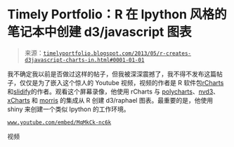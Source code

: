 <!--yml

category: 未分类

date: 2024-05-18 15:00:08

-->

# Timely Portfolio：R 在 Ipython 风格的笔记本中创建 d3/javascript 图表

> 来源：[`timelyportfolio.blogspot.com/2013/05/r-creates-d3javascript-charts-in.html#0001-01-01`](http://timelyportfolio.blogspot.com/2013/05/r-creates-d3javascript-charts-in.html#0001-01-01)

我不确定我以前是否做过这样的帖子，但我被深深震撼了，我不得不发布这篇帖子，仅仅是为了嵌入这个惊人的 Youtube 视频，视频的作者是 R 软件包[rCharts](http://ramnath.github.io/rCharts/)和[slidify](http://slidify.org)的作者。观看这个屏幕录像，他使用 rCharts 与 [polycharts](http://www.polychartjs.com/)、[nvd3](http://nvd3.org)、[xCharts](http://tenxer.github.io/xcharts/) 和 [morris](http://www.oesmith.co.uk/morris.js/) 的集成从 R 创建 d3/raphael 图表。最重要的是，他使用 shiny 来创建一个类似 Ipython 的工作环境。

[`www.youtube.com/embed/MqMkCk-nc6k`](http://www.youtube.com/embed/MqMkCk-nc6k)

视频

